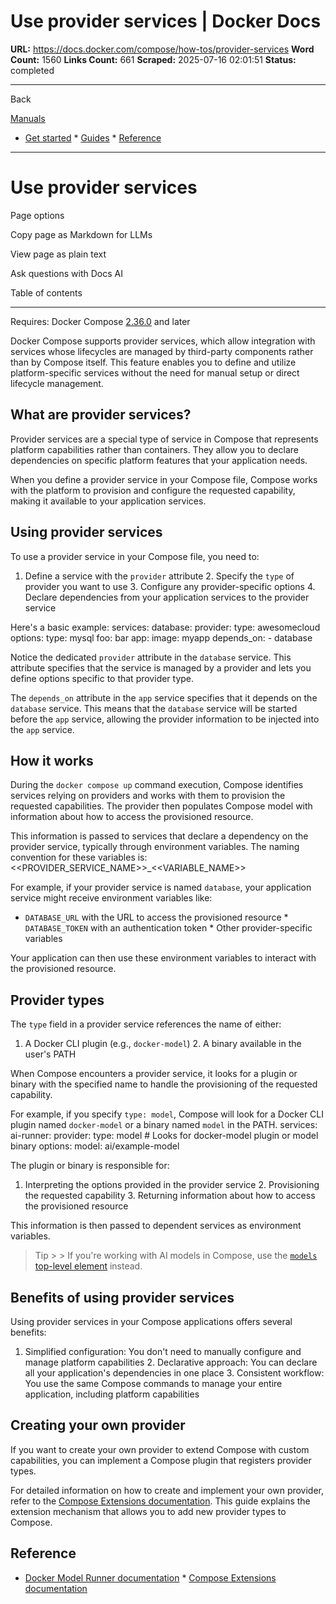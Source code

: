 # Use provider services | Docker Docs

**URL:** https://docs.docker.com/compose/how-tos/provider-services
**Word Count:** 1560
**Links Count:** 661
**Scraped:** 2025-07-16 02:01:51
**Status:** completed

---

Back

[Manuals](https://docs.docker.com/manuals/)

  * [Get started](https://docs.docker.com/get-started/)   * [Guides](https://docs.docker.com/guides/)   * [Reference](https://docs.docker.com/reference/)

* * *

# Use provider services

Page options

Copy page as Markdown for LLMs

View page as plain text

Ask questions with Docs AI

Table of contents

* * *

Requires: Docker Compose [2.36.0](https://docs.docker.com/compose/releases/release-notes/) and later

Docker Compose supports provider services, which allow integration with services whose lifecycles are managed by third-party components rather than by Compose itself.   This feature enables you to define and utilize platform-specific services without the need for manual setup or direct lifecycle management.

## What are provider services?

Provider services are a special type of service in Compose that represents platform capabilities rather than containers. They allow you to declare dependencies on specific platform features that your application needs.

When you define a provider service in your Compose file, Compose works with the platform to provision and configure the requested capability, making it available to your application services.

## Using provider services

To use a provider service in your Compose file, you need to:

  1. Define a service with the `provider` attribute   2. Specify the `type` of provider you want to use   3. Configure any provider-specific options   4. Declare dependencies from your application services to the provider service

Here's a basic example:               services:       database:         provider:           type: awesomecloud           options:             type: mysql             foo: bar         app:         image: myapp          depends_on:            - database

Notice the dedicated `provider` attribute in the `database` service. This attribute specifies that the service is managed by a provider and lets you define options specific to that provider type.

The `depends_on` attribute in the `app` service specifies that it depends on the `database` service. This means that the `database` service will be started before the `app` service, allowing the provider information to be injected into the `app` service.

## How it works

During the `docker compose up` command execution, Compose identifies services relying on providers and works with them to provision the requested capabilities. The provider then populates Compose model with information about how to access the provisioned resource.

This information is passed to services that declare a dependency on the provider service, typically through environment variables. The naming convention for these variables is:               <<PROVIDER_SERVICE_NAME>>_<<VARIABLE_NAME>>

For example, if your provider service is named `database`, your application service might receive environment variables like:

  * `DATABASE_URL` with the URL to access the provisioned resource   * `DATABASE_TOKEN` with an authentication token   * Other provider-specific variables

Your application can then use these environment variables to interact with the provisioned resource.

## Provider types

The `type` field in a provider service references the name of either:

  1. A Docker CLI plugin \(e.g., `docker-model`\)   2. A binary available in the user's PATH

When Compose encounters a provider service, it looks for a plugin or binary with the specified name to handle the provisioning of the requested capability.

For example, if you specify `type: model`, Compose will look for a Docker CLI plugin named `docker-model` or a binary named `model` in the PATH.               services:       ai-runner:         provider:           type: model  # Looks for docker-model plugin or model binary           options:             model: ai/example-model

The plugin or binary is responsible for:

  1. Interpreting the options provided in the provider service   2. Provisioning the requested capability   3. Returning information about how to access the provisioned resource

This information is then passed to dependent services as environment variables.

> Tip >  > If you're working with AI models in Compose, use the [`models` top-level element](https://docs.docker.com/ai/compose/models-and-compose/) instead.

## Benefits of using provider services

Using provider services in your Compose applications offers several benefits:

  1. Simplified configuration: You don't need to manually configure and manage platform capabilities   2. Declarative approach: You can declare all your application's dependencies in one place   3. Consistent workflow: You use the same Compose commands to manage your entire application, including platform capabilities

## Creating your own provider

If you want to create your own provider to extend Compose with custom capabilities, you can implement a Compose plugin that registers provider types.

For detailed information on how to create and implement your own provider, refer to the [Compose Extensions documentation](https://github.com/docker/compose/blob/main/docs/extension.md).   This guide explains the extension mechanism that allows you to add new provider types to Compose.

## Reference

  * [Docker Model Runner documentation](https://docs.docker.com/ai/model-runner/)   * [Compose Extensions documentation](https://github.com/docker/compose/blob/main/docs/extension.md)